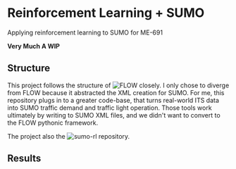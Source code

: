 # Reinforcement Learning + SUMO
Applying reinforcement learning to SUMO for ME-691

**Very Much A WIP**

## Structure
This project follows the structure of ![FLOW](https://github.com/flow-project/flow) closely. I only chose to diverge from FLOW because it abstracted the XML creation for SUMO. For me, this repository plugs in to a greater code-base, that turns real-world ITS data into SUMO traffic demand and traffic light operation. Those tools work ultimately by writing to SUMO XML files, and we didn't want to convert to the FLOW pythonic framework.

The project also the ![sumo-rl](https://github.com/LucasAlegre/sumo-rl) repository.

## Results

